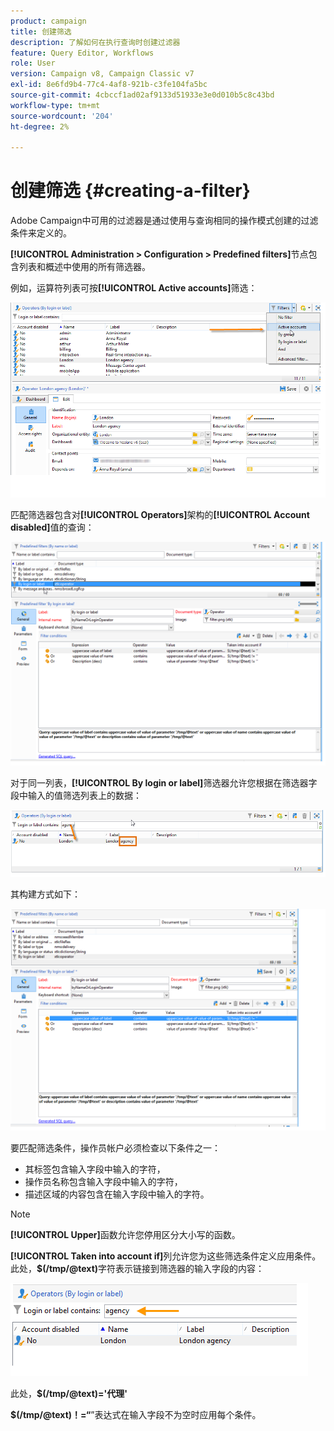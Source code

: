 ```yaml
---
product: campaign
title: 创建筛选
description: 了解如何在执行查询时创建过滤器
feature: Query Editor, Workflows
role: User
version: Campaign v8, Campaign Classic v7
exl-id: 8e6fd9b4-77c4-4af8-921b-c3fe104fa5bc
source-git-commit: 4cbccf1ad02af9133d51933e3e0d010b5c8c43bd
workflow-type: tm+mt
source-wordcount: '204'
ht-degree: 2%

---
```


# 创建筛选 {#creating-a-filter}

Adobe Campaign中可用的过滤器是通过使用与查询相同的操作模式创建的过滤条件来定义的。

**[!UICONTROL Administration > Configuration > Predefined filters]**&#x200B;节点包含列表和概述中使用的所有筛选器。

例如，运算符列表可按&#x200B;**[!UICONTROL Active accounts]**&#x200B;筛选：

![](assets/query_editor_filter_sample_1.png)

匹配筛选器包含对&#x200B;**[!UICONTROL Operators]**&#x200B;架构的&#x200B;**[!UICONTROL Account disabled]**&#x200B;值的查询：

![](assets/query_editor_filter_sample_2.png)

对于同一列表，**[!UICONTROL By login or label]**&#x200B;筛选器允许您根据在筛选器字段中输入的值筛选列表上的数据：

![](assets/query_editor_filter_sample_3.png)

其构建方式如下：

![](assets/query_editor_filter_sample_4.png)

要匹配筛选条件，操作员帐户必须检查以下条件之一：

* 其标签包含输入字段中输入的字符，
* 操作员名称包含输入字段中输入的字符，
* 描述区域的内容包含在输入字段中输入的字符。

>[!NOTE]
>
>**[!UICONTROL Upper]**&#x200B;函数允许您停用区分大小写的函数。

**[!UICONTROL Taken into account if]**&#x200B;列允许您为这些筛选条件定义应用条件。 此处，**$(/tmp/@text)**&#x200B;字符表示链接到筛选器的输入字段的内容：

![](assets/query_editor_filter_sample_5.png)

此处，**$(/tmp/@text)=&#39;代理&#39;**

**$(/tmp/@text)！=“**”表达式在输入字段不为空时应用每个条件。

